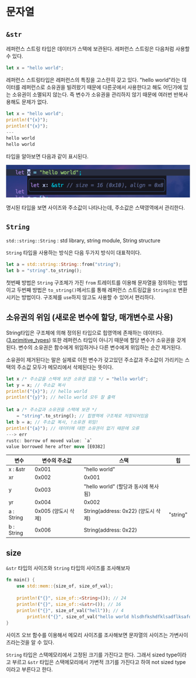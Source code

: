 # 문자열

## `&str`
레퍼런스 스트링 타입은 데이터가 스택에 보관된다.
레퍼런스 스트링은 다음처럼 사용할 수 있다.

```rust
let x = "hello world";
```

레퍼런스 스트링타입은 레퍼런스의 특징을 고스란히 갖고 있다.
"hello world"라는 데이터를 레퍼런스로 소유권을 빌려왔기 때문에 다른곳에서 사용한다고 해도 어딘가에 있는 소유권이 소멸되지 않는다. 즉 변수가 소유권을 관리하지 않기 때문에 여러번 반복사용해도 문제가 없다. 

```rust
let x = "hello world";
println!("{x}");
println!("{x}");
---
hello world
hello world
```

타입을 알아보면 다음과 같이 표시된다.

![레퍼런스 스트링](./Pasted%20image%2020230720185143.png)

명시된 타입을 보면 사이즈와 주소값이 나타나는데, 주소값은 스택영역에서 관리한다.

## `String`
`std::string::String` : std library, string module, String structure

`String` 타입을 사용하는 방식은 다음 두가지 방식이 대표적이다.

```rust
let a = std::string::String::from("string");
let b = "string".to_string();
```

첫번째 방법은 `String` 구조체가 가진 `from` 트레이트를 이용해 문자열을 정의하는 방법이고 두번째 방법은 `to_string()`메서드를 통해 레퍼런스 스트링값을 `String으로` 변환시키는 방법이다. 구조체를 `use`하지 않고도 사용할 수 있어서 편리하다.

## 소유권의 위임 (새로운 변수에 할당, 매개변수로 사용)

String타입은 구조체에 의해 정의된 타입으로 힙영역에 존재하는 데이터다. ([3.primitive_types](3.primitive_types.md)) 또한 레퍼런스 타입이 아니기 때문에 할당 변수가 소유권을 갖게 된다. 변수의 소유권은 함수에게 위임하거나 다른 변수에게 위임하는 순간 제거된다.

소유권이 제거된다는 말은 실제로 이전 변수가 갖고있던 주소값과 주소값이 가리키는 스택의 주소값 모두가 메모리에서 삭제된다는 뜻이다. 


```rust
let x /* 주소값을 스택에 보관 소유권 없음 */ = "hello world";
let y = x; // 주소값 복사
println!("{x}"); // hello world
println!("{y}"); // hello world 모두 잘 출력

let a /* 주소값과 소유권을 스택에 보관 */ 
	= "string".to_string(); // 힙영역에 구조체로 저장되어있음
let b = a; // 주소값 복사, !소유권 위임!
println!("{a}"); // 데이터에 대한 소유권이 없기 때문에 오류
---> err
rustc: borrow of moved value: `a`
value borrowed here after move [E0382]
```

| 변수       | 변수의 주소값       | 스택                                 | 힙       |
| ---------- | ------------------- | ------------------------------------ | -------- |
| x : &str   | 0x001               | "hello world"                        |          |
| xr         | 0x002               | 0x001                                |          |
| y          | 0x003               | "hello world" (할당과 동시에 복사됨) |          |
| yr         | 0x004               | 0x002                                |          |
| a : String | 0x005 (양도시 삭제) | String{address: 0x22} (양도시 삭제)  | "string" |
| b : String | 0x006               | String{address: 0x22}                |          |

## size

`&str` 타입의 사이즈와 `String` 타입의 사이즈를 조사해보자

```rust
fn main() {
    use std::mem::{size_of, size_of_val};

    println!("{}", size_of::<String>()); // 24
    println!("{}", size_of::<&str>()); // 16
    println!("{}", size_of_val("hell")); // 4
		println!("{}", size_of_val("hello world hlsdhfkshdfklsadflksafdkhklhaksfdklklhaksdfkalsdhfklha")); // 64
}
```

사이즈 오브 함수를 이용해서 메모리 사이즈를 조사해보면 문자열의 사이즈는 가변사이즈라는것을 알 수 있다.

`String` 타입은 스택메모리에서 고정된 크기를 가진다고 한다. 그래서 sized type이라고 부르고 
`&str` 타입은 스택메모리에서 가변적 크기를 가진다고 하여 not sized type이라고 부른다고 한다.





